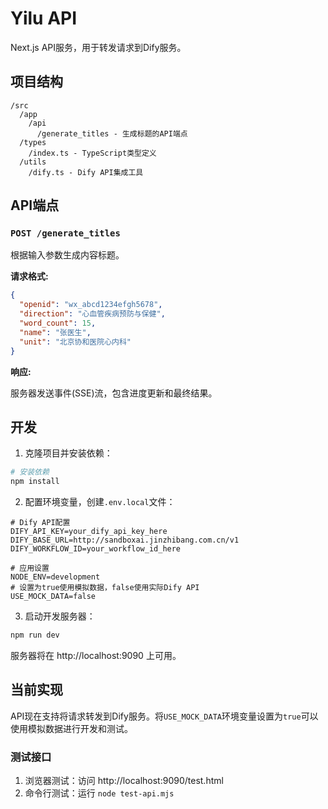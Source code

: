 # Yilu API

Next.js API服务，用于转发请求到Dify服务。

## 项目结构

```
/src
  /app
    /api
      /generate_titles - 生成标题的API端点
  /types
    /index.ts - TypeScript类型定义
  /utils
    /dify.ts - Dify API集成工具
```

## API端点

### `POST /generate_titles`

根据输入参数生成内容标题。

**请求格式:**

```json
{
  "openid": "wx_abcd1234efgh5678",
  "direction": "心血管疾病预防与保健",
  "word_count": 15,
  "name": "张医生",
  "unit": "北京协和医院心内科"
}
```

**响应:**

服务器发送事件(SSE)流，包含进度更新和最终结果。

## 开发

1. 克隆项目并安装依赖：

```bash
# 安装依赖
npm install
```

2. 配置环境变量，创建`.env.local`文件：

```
# Dify API配置
DIFY_API_KEY=your_dify_api_key_here
DIFY_BASE_URL=http://sandboxai.jinzhibang.com.cn/v1
DIFY_WORKFLOW_ID=your_workflow_id_here

# 应用设置
NODE_ENV=development
# 设置为true使用模拟数据，false使用实际Dify API
USE_MOCK_DATA=false
```

3. 启动开发服务器：

```bash
npm run dev
```

服务器将在 http://localhost:9090 上可用。

## 当前实现

API现在支持将请求转发到Dify服务。将`USE_MOCK_DATA`环境变量设置为`true`可以使用模拟数据进行开发和测试。

### 测试接口

1. 浏览器测试：访问 http://localhost:9090/test.html
2. 命令行测试：运行 `node test-api.mjs`
